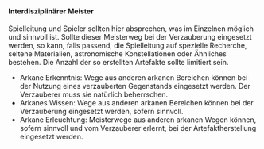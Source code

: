 #### Interdisziplinärer Meister

Spielleitung und Spieler sollten hier absprechen, was im Einzelnen möglich und sinnvoll ist. Sollte dieser Meisterweg
bei der Verzauberung eingesetzt werden, so kann, falls passend, die Spielleitung auf spezielle Recherche, seltene
Materialien, astronomische Konstellationen oder Ähnliches bestehen. Die Anzahl der so erstellten Artefakte sollte
limitiert sein.

* Arkane Erkenntnis: Wege aus anderen arkanen Bereichen können bei der Nutzung eines verzauberten Gegenstands
eingesetzt werden. Der Verzauberer muss sie natürlich beherrschen.
* Arkanes Wissen: Wege aus anderen arkanen Bereichen können bei der Verzauberung eingesetzt werden, sofern sinnvoll.
* Arkane Erleuchtung: Meisterwege aus anderen arkanen Wegen können, sofern sinnvoll und vom Verzauberer erlernt,
bei der Artefaktherstellung eingesetzt werden.
